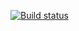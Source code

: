 [![Build status](https://ci.appveyor.com/api/projects/status/g5ybc32sgtqrrv3e?svg=true)](https://ci.appveyor.com/project/melezhikova/regex)
